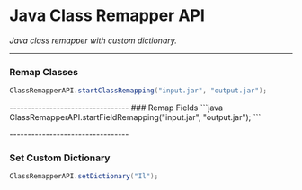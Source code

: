 # Java Class Remapper API

*Java class remapper with custom dictionary.*
* **

### Remap Classes
```java
ClassRemapperAPI.startClassRemapping("input.jar", "output.jar");
```
<p></p>
---------------------------------
###  Remap Fields
```java
ClassRemapperAPI.startFieldRemapping("input.jar", "output.jar");
```

<p></p>
---------------------------------

###  Set Custom Dictionary
```java
ClassRemapperAPI.setDictionary("Il");
```
